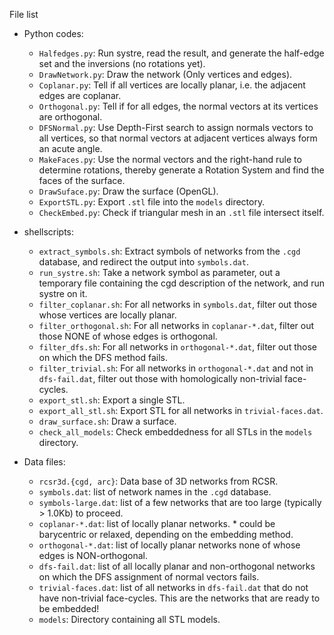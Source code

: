 File list

* Python codes:
    - `Halfedges.py`: Run systre, read the result, and generate the half-edge set and the inversions (no rotations yet).
    - `DrawNetwork.py`: Draw the network (Only vertices and edges).
    - `Coplanar.py`: Tell if all vertices are locally planar, i.e. the adjacent edges are coplanar.
    - `Orthogonal.py`: Tell if for all edges, the normal vectors at its vertices are orthogonal.
    - `DFSNormal.py`: Use Depth-First search to assign normals vectors to all vertices, so that normal vectors at adjacent vertices always form an acute angle.
    - `MakeFaces.py`: Use the normal vectors and the right-hand rule to determine rotations, thereby generate a Rotation System and find the faces of the surface.
    - `DrawSuface.py`: Draw the surface (OpenGL).
    - `ExportSTL.py`: Export `.stl` file into the `models` directory.
    - `CheckEmbed.py`: Check if triangular mesh in an `.stl` file intersect itself.

* shellscripts:
    - `extract_symbols.sh`: Extract symbols of networks from the `.cgd` database, and redirect the output into `symbols.dat`.
    - `run_systre.sh`: Take a network symbol as parameter, out a temporary file containing the cgd description of the network, and run systre on it.
    - `filter_coplanar.sh`: For all networks in `symbols.dat`, filter out those whose vertices are locally planar.
    - `filter_orthogonal.sh`: For all networks in `coplanar-*.dat`, filter out those NONE of whose edges is orthogonal.
    - `filter_dfs.sh`: For all networks in `orthogonal-*.dat`, filter out those on which the DFS method fails.
    - `filter_trivial.sh`: For all networks in `orthogonal-*.dat` and not in `dfs-fail.dat`, filter out those with homologically non-trivial face-cycles.
    - `export_stl.sh`: Export a single STL.
    - `export_all_stl.sh`: Export STL for all networks in `trivial-faces.dat`.
    - `draw_surface.sh`: Draw a surface.
    - `check_all_models`: Check embeddedness for all STLs in the `models` directory.

* Data files:
    - `rcsr3d.{cgd, arc}`: Data base of 3D networks from RCSR.
    - `symbols.dat`: list of network names in the `.cgd` database.
    - `symbols-large.dat`: list of a few networks that are too large (typically > 1.0Kb) to proceed.
    - `coplanar-*.dat`: list of locally planar networks.  * could be barycentric or relaxed, depending on the embedding method.
    - `orthogonal-*.dat`: list of locally planar networks none of whose edges is NON-orthogonal.
    - `dfs-fail.dat`: list of all locally planar and non-orthogonal networks on which the DFS assignment of normal vectors fails.
    - `trivial-faces.dat`: list of all networks in `dfs-fail.dat` that do not have non-trivial face-cycles.  This are the networks that are ready to be embedded!
    - `models`: Directory containing all STL models.
